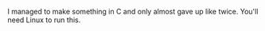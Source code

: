 I managed to make something in C and only almost gave up like twice. You'll need Linux to run this. 
